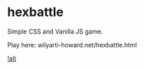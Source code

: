 # hexbattle
Simple CSS and Vanilla JS game.

Play here: wilyarti-howard.net/hexbattle.html

[!alt](https://wilyarti-howard.net/blog/wp-content/uploads/2020/06/hexbattle.png)

